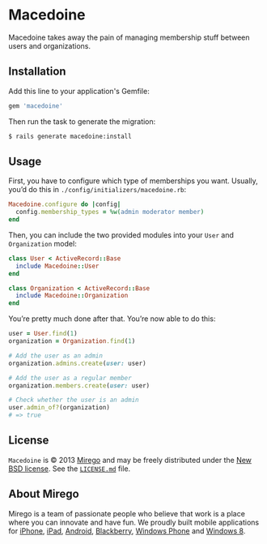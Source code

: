# Macedoine

Macedoine takes away the pain of managing membership stuff between users and organizations.

## Installation

Add this line to your application's Gemfile:

```ruby
gem 'macedoine'
```

Then run the task to generate the migration:

```bash
$ rails generate macedoine:install
```

## Usage

First, you have to configure which type of memberships you want. Usually, you’d do this in `./config/initializers/macedoine.rb`:

```ruby
Macedoine.configure do |config|
  config.membership_types = %w(admin moderator member)
end
```

Then, you can include the two provided modules into your `User` and `Organization` model:

```ruby
class User < ActiveRecord::Base
  include Macedoine::User
end

class Organization < ActiveRecord::Base
  include Macedoine::Organization
end
```

You’re pretty much done after that. You’re now able to do this:

```ruby
user = User.find(1)
organization = Organization.find(1)

# Add the user as an admin
organization.admins.create(user: user)

# Add the user as a regular member
organization.members.create(user: user)

# Check whether the user is an admin
user.admin_of?(organization)
# => true
```

## License

`Macedoine` is © 2013 [Mirego](http://www.mirego.com) and may be freely distributed under the [New BSD license](http://opensource.org/licenses/BSD-3-Clause).  See the [`LICENSE.md`](https://github.com/mirego/macedoine/blob/master/LICENSE.md) file.

## About Mirego

Mirego is a team of passionate people who believe that work is a place where you can innovate and have fun. We proudly built mobile applications for [iPhone](http://mirego.com/en/iphone-app-development/ "iPhone application development"), [iPad](http://mirego.com/en/ipad-app-development/ "iPad application development"), [Android](http://mirego.com/en/android-app-development/ "Android application development"), [Blackberry](http://mirego.com/en/blackberry-app-development/ "Blackberry application development"), [Windows Phone](http://mirego.com/en/windows-phone-app-development/ "Windows Phone application development") and [Windows 8](http://mirego.com/en/windows-8-app-development/ "Windows 8 application development").
